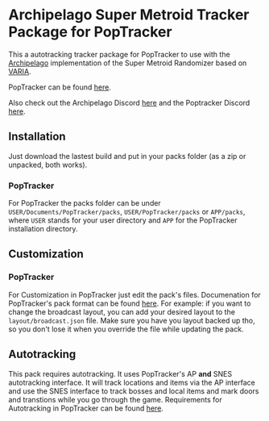 # Archipelago Super Metroid Tracker Package for PopTracker

This a autotracking tracker package for PopTracker to use with the [Archipelago](https://archipelago.gg/) implementation of the Super Metroid Randomizer based on [VARIA](https://randommetroidsolver.pythonanywhere.com).

PopTracker can be found [here](https://github.com/black-sliver/PopTracker/releases).

Also check out the Archipelago Discord [here](https://discord.gg/8Z65BR2) and the Poptracker Discord [here](https://discord.com/invite/gwThqMCPgK).

## Installation

Just download the lastest build and put in your packs folder (as a zip or unpacked, both works).

### PopTracker

For PopTracker the packs folder can be under `USER/Documents/PopTracker/packs`, `USER/PopTracker/packs` or `APP/packs`, where `USER` stands for your user directory and `APP` for the PopTracker installation directory.

## Customization

### PopTracker

For Customization in PopTracker just edit the pack's files. Documenation for PopTracker's pack format can be found [here](https://github.com/black-sliver/PopTracker/blob/master/doc/PACKS.md).
For example: if you want to change the broadcast layout, you can add your desired layout to the `layout/broadcast.json` file.
Make sure you have you layout backed up tho, so you don't lose it when you override the file while updating the pack.

## Autotracking

This pack requires autotracking. It uses PopTracker's AP **and** SNES autotracking interface. It will track locations and items via the AP interface and use the SNES interface to track bosses and local items and mark doors and transtions while you go through the game. Requirements for Autotracking in PopTracker can be found [here](https://github.com/black-sliver/PopTracker/#auto-tracking).

